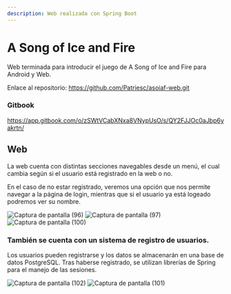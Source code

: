 ```yaml
---
description: Web realizada con Spring Boot
---
```


# A Song of Ice and Fire
Web terminada para introducir el juego de A Song of Ice and Fire para Android y Web.

Enlace al repositorio: https://github.com/Patriesc/asoiaf-web.git

### Gitbook
https://app.gitbook.com/o/zSWtVCabXNxa8VNypUsO/s/QY2FJJOc0aJbp6yakrtn/



## Web

La web cuenta con distintas secciones navegables desde un menú, el cual cambia según si el usuario está registrado en la web o no.

En el caso de no estar registrado, veremos una opción que nos permite navegar a la página de login, mientras que si el usuario ya está logeado podremos ver su nombre.

![Captura de pantalla (96)](https://user-images.githubusercontent.com/98824525/201764906-680cabb0-509d-4bc7-bfa2-dbcc08116e61.png) ![Captura de pantalla (97)](https://user-images.githubusercontent.com/98824525/201764923-81e8aa0f-e75b-49c1-b250-ec9ab57627eb.png) ![Captura de pantalla (100)](https://user-images.githubusercontent.com/98824525/201764978-a7fcbc31-d785-499a-be83-8422d58a71d1.png)

### También se cuenta con un sistema de registro de usuarios.

Los usuarios pueden registrarse y los datos se almacenarán en una base de datos PostgreSQL. Tras haberse registrado, se utilizan librerías de Spring para el manejo de las sesiones.

![Captura de pantalla (102)](https://user-images.githubusercontent.com/98824525/201765003-6177950a-6692-4ff5-9bf2-4ad123a276cd.png) ![Captura de pantalla (101)](https://user-images.githubusercontent.com/98824525/201765013-2081fd11-1191-4dda-af71-02953c453f00.png)
